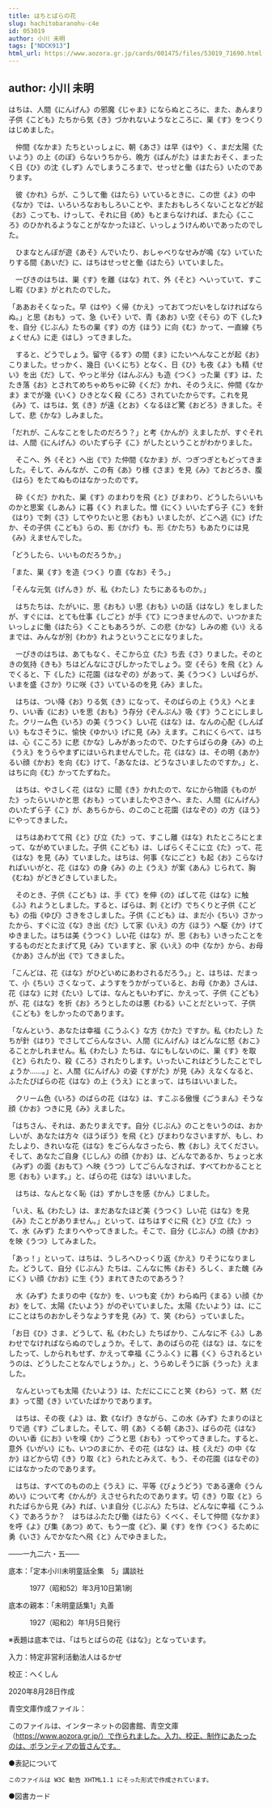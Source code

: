 ```yaml
---
title: はちとばらの花
slug: hachitobaranohu-c4e
id: 053019
author: 小川 未明
tags: ["NDCK913"]
html_url: https://www.aozora.gr.jp/cards/001475/files/53019_71690.html
---
```


## author: 小川 未明

はちは、人間《にんげん》の邪魔《じゃま》にならぬところに、また、あんまり子供《こども》たちから気《き》づかれないようなところに、巣《す》をつくりはじめました。

　仲間《なかま》たちといっしょに、朝《あさ》は早《はや》く、まだ太陽《たいよう》の上《のぼ》らないうちから、晩方《ばんがた》はまたおそく、まったく日《ひ》の沈《しず》んでしまうころまで、せっせと働《はたら》いたのであります。

　彼《かれ》らが、こうして働《はたら》いているときに、この世《よ》の中《なか》では、いろいろなおもしろいことや、またおもしろくないことなどが起《お》こっても、けっして、それに目《め》もとまらなければ、また心《こころ》のひかれるようなことがなかったほど、いっしょうけんめいであったのでした。

　ひまなとんぼが遊《あそ》んでいたり、おしゃべりなせみが鳴《な》いていたりする間《あいだ》に、はちはせっせと働《はたら》いていました。

　一ぴきのはちは、巣《す》を離《はな》れて、外《そと》へいっていて、すこし暇《ひま》がとれたのでした。

「ああおそくなった。早《はや》く帰《かえ》っておてつだいをしなければならぬ。」と思《おも》って、急《いそ》いで、青《あお》い空《そら》の下《した》を、自分《じぶん》たちの巣《す》の方《ほう》に向《む》かって、一直線《ちょくせん》に走《はし》ってきました。

　すると、どうでしょう。留守《るす》の間《ま》にたいへんなことが起《お》こりました。せっかく、幾日《いくにち》となく、日《ひ》も夜《よ》も精《せい》を出《だ》して、やっと半分《はんぶん》も造《つく》った巣《す》は、たたき落《お》とされてめちゃめちゃに砕《くだ》かれ、そのうえに、仲間《なかま》までが幾《いく》ひきとなく殺《ころ》されていたからです。これを見《み》て、はちは、気《き》が遠《とお》くなるほど驚《おどろ》きました。そして、悲《かな》しみました。

「だれが、こんなことをしたのだろう？」と考《かんが》えましたが、すぐそれは、人間《にんげん》のいたずら子《こ》がしたということがわかりました。

　そこへ、外《そと》へ出《で》た仲間《なかま》が、つぎつぎともどってきました。そして、みんなが、この有《あ》り様《さま》を見《み》ておどろき、腹《はら》をたてぬものはなかったのです。

　砕《くだ》かれた、巣《す》のまわりを飛《と》びまわり、どうしたらいいものかと思案《しあん》に暮《く》れました。憎《にく》いいたずら子《こ》を針《はり》で刺《さ》してやりたいと思《おも》いましたが、どこへ逃《に》げたか、その子供《こども》らの、影《かげ》も、形《かたち》もあたりには見《み》えませんでした。

「どうしたら、いいものだろうか。」

「また、巣《す》を造《つく》り直《なお》そう。」

「そんな元気《げんき》が、私《わたし》たちにあるものか。」

　はちたちは、たがいに、思《おも》い思《おも》いの話《はなし》をしましたが、すぐには、とても仕事《しごと》が手《て》につきませんので、いつかまたいっしょに働《はたら》くこともあろうが、この悲《かな》しみの癒《い》えるまでは、みんなが別《わか》れようということになりました。

　一ぴきのはちは、あてもなく、そこから立《た》ち去《さ》りました。そのときの気持《きも》ちはどんなにさびしかったでしょう。空《そら》を飛《と》んでくると、下《した》に花園《はなぞの》があって、美《うつく》しいばらが、いまを盛《さか》りに咲《さ》いているのを見《み》ました。

　はちは、つい降《お》りる気《き》になって、そのばらの上《うえ》へとまり、いい香《にお》いを思《おも》う存分《ぞんぶん》吸《す》うことにしました。クリーム色《いろ》の美《うつく》しい花《はな》は、なんの心配《しんぱい》もなさそうに、愉快《ゆかい》げに見《み》えます。これにくらべて、はちは、心《こころ》に悲《かな》しみがあったので、ひたすらばらの身《み》の上《うえ》をうらやまずにはいられませんでした。花《はな》は、その明《あか》るい顔《かお》を向《む》けて、「あなたは、どうなさいましたのですか。」と、はちに向《む》かってたずねた。

　はちは、やさしく花《はな》に聞《き》かれたので、なにから物語《ものがた》ったらいいかと思《おも》っていましたやさきへ、また、人間《にんげん》のいたずら子《こ》が、あちらから、のこのこと花園《はなぞの》の方《ほう》にやってきました。

　はちはあわてて飛《と》び立《た》って、すこし離《はな》れたところにとまって、ながめていました。子供《こども》は、しばらくそこに立《た》って、花《はな》を見《み》ていました。はちは、何事《なにごと》も起《お》こらなければいいがと、花《はな》の身《み》の上《うえ》が案《あん》じられて、胸《むね》がどきどきしていました。

　そのとき、子供《こども》は、手《て》を伸《の》ばして花《はな》に触《ふ》れようとしました。すると、ばらは、刺《とげ》でちくりと子供《こども》の指《ゆび》さきをさしました。子供《こども》は、まだ小《ちい》さかったから、すぐに泣《な》き出《だ》して家《いえ》の方《ほう》へ駆《か》けてゆきました。はちは美《うつく》しい花《はな》が、思《おも》いきったことをするものだとたまげて見《み》ていますと、家《いえ》の中《なか》から、お母《かあ》さんが出《で》てきました。

「こんどは、花《はな》がひどいめにあわされるだろう。」と、はちは、だまって、小《ちい》さくなって、ようすをうかがっていると、お母《かあ》さんは、花《はな》に対《たい》しては、なんともいわずに、かえって、子供《こども》が、花《はな》を折《お》ろうとしたのは悪《わる》いことだといって、子供《こども》をしかったのであります。

「なんという、あなたは幸福《こうふく》な方《かた》ですか。私《わたし》たちが針《はり》でさしてごらんなさい、人間《にんげん》はどんなに怒《おこ》ることかしれません。私《わたし》たちは、なにもしないのに、巣《す》を取《と》られたり、殺《ころ》されたりします。いったいこれはどうしたことでしょうか……。」と、人間《にんげん》の姿《すがた》が見《み》えなくなると、ふたたびばらの花《はな》の上《うえ》にとまって、はちはいいました。

　クリーム色《いろ》のばらの花《はな》は、すこぶる傲慢《ごうまん》そうな顔《かお》つきに見《み》えました。

「はちさん、それは、あたりまえです。自分《じぶん》のことをいうのは、おかしいが、あなたは方々《ほうぼう》を飛《と》びまわりなさいますが、もし、わたしより、きれいな花《はな》をごらんなさったら、教《おし》えてください。そして、あなたご自身《じしん》の顔《かお》は、どんなであるか、ちょっと水《みず》の面《おもて》へ映《うつ》してごらんなされば、すべてわかることと思《おも》います。」と、ばらの花《はな》はいいました。

　はちは、なんとなく恥《は》ずかしさを感《かん》じました。

「いえ、私《わたし》は、まだあなたほど美《うつく》しい花《はな》を見《み》たことがありません。」といって、はちはすぐに飛《と》び立《た》って、水《みず》たまりへやってきました。そこで、自分《じぶん》の顔《かお》を映《うつ》してみました。

「あっ！」といって、はちは、うしろへひっくり返《かえ》りそうになりました。どうして、自分《じぶん》たちは、こんなに怖《おそ》ろしく、また醜《みにく》い顔《かお》に生《う》まれてきたのであろう？

　水《みず》たまりの中《なか》を、いつも変《か》わらぬ円《まる》い顔《かお》をして、太陽《たいよう》がのぞいていました。太陽《たいよう》は、にこにことはちのおかしそうなようすを見《み》て、笑《わら》っていました。

「お日《ひ》さま、どうして、私《わたし》たちばかり、こんなに不《ふ》しあわせでなければならぬのでしょうか。そして、あのばらの花《はな》は、なにをしたって、しかられもせず、かえって幸福《こうふく》に暮《く》らされるというのは、どうしたことなんでしょうか。」と、うらめしそうに訴《うった》えました。

　なんといっても太陽《たいよう》は、ただにこにこと笑《わら》って、黙《だま》って聞《き》いていたばかりであります。

　はちは、その夜《よ》は、歎《なげ》きながら、この水《みず》たまりのほとりで過《す》ごしました。そして、明《あ》くる朝《あさ》、ばらの花《はな》のいい香《にお》いを嗅《か》ごうと思《おも》ってやってきました。すると、意外《いがい》にも、いつのまにか、その花《はな》は、枝《えだ》の中《なか》ほどから切《き》り取《と》られたとみえて、もう、その花園《はなぞの》にはなかったのであります。

　はちは、すべてのものの上《うえ》に、平等《びょうどう》である運命《うんめい》について考《かんが》えさせられたのであります。切《き》り取《と》られたばらから見《み》れば、いま自分《じぶん》たちは、どんなに幸福《こうふく》であろうか？　はちはふたたび働《はたら》くべく、そして仲間《なかま》を呼《よ》び集《あつ》めて、もう一度《ど》、巣《す》を作《つく》るために勇《いさ》んでかなたへ飛《と》んでゆきました。

――一九二六・五――













底本：「定本小川未明童話全集　5」講談社

　　　1977（昭和52）年3月10日第1刷

底本の親本：「未明童話集1」丸善

　　　1927（昭和2）年1月5日発行

※表題は底本では、「はちとばらの花《はな》」となっています。

入力：特定非営利活動法人はるかぜ

校正：へくしん

2020年8月28日作成

青空文庫作成ファイル：

このファイルは、インターネットの図書館、青空文庫（https://www.aozora.gr.jp/）で作られました。入力、校正、制作にあたったのは、ボランティアの皆さんです。











●表記について


	このファイルは W3C 勧告 XHTML1.1 にそった形式で作成されています。







●図書カード